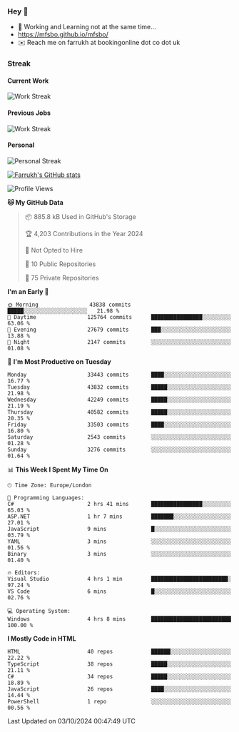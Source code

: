 ### Hey 👋

- 🏃 Working and Learning not at the same time...
- https://mfsbo.github.io/mfsbo/
- ✉️ Reach me on farrukh at bookingonline dot co dot uk

### Streak
#### Current Work
![Work Streak](https://streak-stats.demolab.com/?user=mfsbo)
#### Previous Jobs
![Work Streak](https://streak-stats.demolab.com/?user=farrukhcw)
#### Personal
![Personal Streak](https://streak-stats.demolab.com/?user=farrukhsubhani)

[![Farrukh's GitHub stats](https://github-readme-stats.vercel.app/api?username=mfsbo&hide=stars&count_private=true)](https://github.com/mfsbo/)

<!--START_SECTION:waka-->
![Profile Views](http://img.shields.io/badge/Profile%20Views-0-blue)

**🐱 My GitHub Data** 

> 📦 885.8 kB Used in GitHub's Storage 
 > 
> 🏆 4,203 Contributions in the Year 2024
 > 
> 🚫 Not Opted to Hire
 > 
> 📜 10 Public Repositories 
 > 
> 🔑 75 Private Repositories 
 > 
**I'm an Early 🐤** 

```text
🌞 Morning                43838 commits       █████░░░░░░░░░░░░░░░░░░░░   21.98 % 
🌆 Daytime                125764 commits      ████████████████░░░░░░░░░   63.06 % 
🌃 Evening                27679 commits       ███░░░░░░░░░░░░░░░░░░░░░░   13.88 % 
🌙 Night                  2147 commits        ░░░░░░░░░░░░░░░░░░░░░░░░░   01.08 % 
```
📅 **I'm Most Productive on Tuesday** 

```text
Monday                   33443 commits       ████░░░░░░░░░░░░░░░░░░░░░   16.77 % 
Tuesday                  43832 commits       █████░░░░░░░░░░░░░░░░░░░░   21.98 % 
Wednesday                42249 commits       █████░░░░░░░░░░░░░░░░░░░░   21.19 % 
Thursday                 40582 commits       █████░░░░░░░░░░░░░░░░░░░░   20.35 % 
Friday                   33503 commits       ████░░░░░░░░░░░░░░░░░░░░░   16.80 % 
Saturday                 2543 commits        ░░░░░░░░░░░░░░░░░░░░░░░░░   01.28 % 
Sunday                   3276 commits        ░░░░░░░░░░░░░░░░░░░░░░░░░   01.64 % 
```


📊 **This Week I Spent My Time On** 

```text
🕑︎ Time Zone: Europe/London

💬 Programming Languages: 
C#                       2 hrs 41 mins       ████████████████░░░░░░░░░   65.03 % 
ASP.NET                  1 hr 7 mins         ███████░░░░░░░░░░░░░░░░░░   27.01 % 
JavaScript               9 mins              █░░░░░░░░░░░░░░░░░░░░░░░░   03.79 % 
YAML                     3 mins              ░░░░░░░░░░░░░░░░░░░░░░░░░   01.56 % 
Binary                   3 mins              ░░░░░░░░░░░░░░░░░░░░░░░░░   01.40 % 

🔥 Editors: 
Visual Studio            4 hrs 1 min         ████████████████████████░   97.24 % 
VS Code                  6 mins              █░░░░░░░░░░░░░░░░░░░░░░░░   02.76 % 

💻 Operating System: 
Windows                  4 hrs 8 mins        █████████████████████████   100.00 % 
```

**I Mostly Code in HTML** 

```text
HTML                     40 repos            ██████░░░░░░░░░░░░░░░░░░░   22.22 % 
TypeScript               38 repos            █████░░░░░░░░░░░░░░░░░░░░   21.11 % 
C#                       34 repos            █████░░░░░░░░░░░░░░░░░░░░   18.89 % 
JavaScript               26 repos            ████░░░░░░░░░░░░░░░░░░░░░   14.44 % 
PowerShell               1 repo              ░░░░░░░░░░░░░░░░░░░░░░░░░   00.56 % 
```




 Last Updated on 03/10/2024 00:47:49 UTC
<!--END_SECTION:waka-->
<!--
**mfsbo/mfsbo** is a ✨ _special_ ✨ repository because its `README.md` (this file) appears on your GitHub profile.

Here are some ideas to get you started:

- 🔭 I’m currently working on ...
- 🌱 I’m currently learning ...
- 👯 I’m looking to collaborate on ...
- 🤔 I’m looking for help with ...
- 💬 Ask me about ...
- 📫 How to reach me: ...
- 😄 Pronouns: ...
- ⚡ Fun fact: ...
-->
